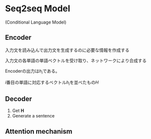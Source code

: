 # Seq2seq Model

(Conditional Language Model)

## Encoder

入力文を読み込んで出力文を生成するのに必要な情報を作成する

入力文の各単語の単語ベクトルを受け取り、ネットワークにより合成する

Encoderの出力は$h_{i}$である。

$i$番目の単語に対応するベクトル$h_{i}$を並べたもの$H$

## Decoder

1. Get $\boldsymbol{H}$
2. Generate a sentence

## Attention mechanism